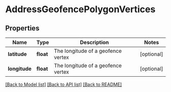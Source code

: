# AddressGeofencePolygonVertices

## Properties
Name | Type | Description | Notes
------------ | ------------- | ------------- | -------------
**latitude** | **float** | The longitude of a geofence vertex | [optional] 
**longitude** | **float** | The longitude of a geofence vertex | [optional] 

[[Back to Model list]](../README.md#documentation-for-models) [[Back to API list]](../README.md#documentation-for-api-endpoints) [[Back to README]](../README.md)


